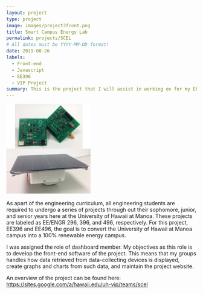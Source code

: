 ```yaml
---
layout: project
type: project
image: images/project3front.png
title: Smart Campus Energy Lab
permalink: projects/SCEL
# All dates must be YYYY-MM-DD format!
date: 2019-08-26
labels:
  - Front-end
  - Javascript
  - EE396
  - VIP Project
summary: This is the project that I will assist in working on for my EE396 and EE496 projects. 
---
```


<img class="ui medium right floated rounded image" src="/images/project3pic.png"> 

As apart of the engineering curriculum, all engineering students are required to undergo a series of projects through out their sophomore, junior, and senior years here at the University of Hawaii at Manoa. These projects are labeled as EE/ENGR 296, 396, and 496, respectively. For this project, EE396 and EE496, the goal is to convert the University of Hawaii at Manoa campus into a 100% renewable energy campus.

I was assigned the role of dashboard member. My objectives as this role is to develop the front-end software of the project. This means that my groups handles how data retrieved from data-collecting devices is displayed, create graphs and charts from such data, and maintain the project website.

An overview of the project can be found here: https://sites.google.com/a/hawaii.edu/uh-vip/teams/scel





